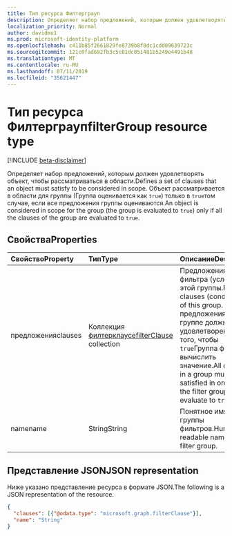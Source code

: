 ```yaml
---
title: Тип ресурса Филтерграуп
description: Определяет набор предложений, которым должен удовлетворять объект, чтобы рассматриваться в области. Объект рассматривается в области для группы (Группа оценивается как `true`) только в `true`том случае, если все предложения группы оцениваются.
localization_priority: Normal
author: davidmu1
ms.prod: microsoft-identity-platform
ms.openlocfilehash: c411b85f2661829fe8739b8f8dc1cdd09639723c
ms.sourcegitcommit: 121c0fad692fb3c5c01dc051481b5249e4491b48
ms.translationtype: MT
ms.contentlocale: ru-RU
ms.lasthandoff: 07/11/2019
ms.locfileid: "35621447"
---
```

# <a name="filtergroup-resource-type"></a><span data-ttu-id="bf657-104">Тип ресурса Филтерграуп</span><span class="sxs-lookup"><span data-stu-id="bf657-104">filterGroup resource type</span></span>

[!INCLUDE [beta-disclaimer](../../includes/beta-disclaimer.md)]

<span data-ttu-id="bf657-105">Определяет набор предложений, которым должен удовлетворять объект, чтобы рассматриваться в области.</span><span class="sxs-lookup"><span data-stu-id="bf657-105">Defines a set of clauses that an object must satisfy to be considered in scope.</span></span> <span data-ttu-id="bf657-106">Объект рассматривается в области для группы (Группа оценивается как `true`) только в `true`том случае, если все предложения группы оцениваются.</span><span class="sxs-lookup"><span data-stu-id="bf657-106">An object is considered in scope for the group (the group is evaluated to `true`) only if all the clauses of the group are evaluated to `true`.</span></span>

## <a name="properties"></a><span data-ttu-id="bf657-107">Свойства</span><span class="sxs-lookup"><span data-stu-id="bf657-107">Properties</span></span>
| <span data-ttu-id="bf657-108">Свойство</span><span class="sxs-lookup"><span data-stu-id="bf657-108">Property</span></span>     | <span data-ttu-id="bf657-109">Тип</span><span class="sxs-lookup"><span data-stu-id="bf657-109">Type</span></span>   |<span data-ttu-id="bf657-110">Описание</span><span class="sxs-lookup"><span data-stu-id="bf657-110">Description</span></span>|
|:---------------|:--------|:----------|
|<span data-ttu-id="bf657-111">предложения</span><span class="sxs-lookup"><span data-stu-id="bf657-111">clauses</span></span>|<span data-ttu-id="bf657-112">Коллекция [филтерклаусе](synchronization-filterclause.md)</span><span class="sxs-lookup"><span data-stu-id="bf657-112">[filterClause](synchronization-filterclause.md) collection</span></span>|<span data-ttu-id="bf657-113">Предложения фильтра (условия) этой группы.</span><span class="sxs-lookup"><span data-stu-id="bf657-113">Filter clauses (conditions) of this group.</span></span> <span data-ttu-id="bf657-114">Все предложения в группе должны быть удовлетворены для того, чтобы `true`Группа фильтров вычислить значение.</span><span class="sxs-lookup"><span data-stu-id="bf657-114">All clauses in a group must be satisfied in order for the filter group to evaluate to `true`.</span></span>|
|<span data-ttu-id="bf657-115">name</span><span class="sxs-lookup"><span data-stu-id="bf657-115">name</span></span>|<span data-ttu-id="bf657-116">String</span><span class="sxs-lookup"><span data-stu-id="bf657-116">String</span></span>|<span data-ttu-id="bf657-117">Понятное имя группы фильтров.</span><span class="sxs-lookup"><span data-stu-id="bf657-117">Human-readable name of the filter group.</span></span>|

## <a name="json-representation"></a><span data-ttu-id="bf657-118">Представление JSON</span><span class="sxs-lookup"><span data-stu-id="bf657-118">JSON representation</span></span>

<span data-ttu-id="bf657-119">Ниже указано представление ресурса в формате JSON.</span><span class="sxs-lookup"><span data-stu-id="bf657-119">The following is a JSON representation of the resource.</span></span>

<!-- {
  "blockType": "resource",
  "optionalProperties": [

  ],
  "@odata.type": "microsoft.graph.filterGroup"
}-->

```json
{
  "clauses": [{"@odata.type": "microsoft.graph.filterClause"}],
  "name": "String"
}

```

<!-- uuid: 8fcb5dbc-d5aa-4681-8e31-b001d5168d79
2015-10-25 14:57:30 UTC -->
<!--
{
  "type": "#page.annotation",
  "description": "filterGroup resource",
  "keywords": "",
  "section": "documentation",
  "tocPath": "",
  "suppressions": []
}
-->
